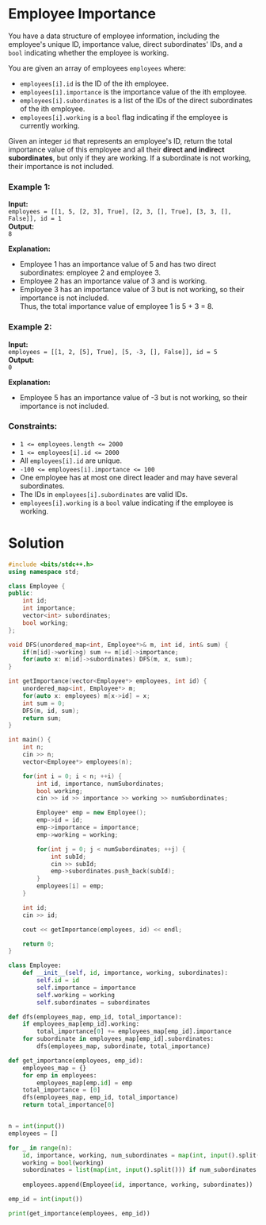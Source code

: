 # Employee Importance


You have a data structure of employee information, including the employee's unique ID, importance value, direct subordinates' IDs, and a `bool` indicating whether the employee is working.

You are given an array of employees `employees` where:

- `employees[i].id` is the ID of the ith employee.
- `employees[i].importance` is the importance value of the ith employee.
- `employees[i].subordinates` is a list of the IDs of the direct subordinates of the ith employee.
- `employees[i].working` is a `bool` flag indicating if the employee is currently working.

Given an integer `id` that represents an employee's ID, return the total importance value of this employee and all their **direct and indirect subordinates**, but only if they are working. If a subordinate is not working, their importance is not included.

### Example 1:

**Input:**  
`employees = [[1, 5, [2, 3], True], [2, 3, [], True], [3, 3, [], False]], id = 1`  
**Output:**  
`8`

**Explanation:**

- Employee 1 has an importance value of 5 and has two direct subordinates: employee 2 and employee 3.
- Employee 2 has an importance value of 3 and is working.
- Employee 3 has an importance value of 3 but is not working, so their importance is not included.  
    Thus, the total importance value of employee 1 is 5 + 3 = 8.

### Example 2:

**Input:**  
`employees = [[1, 2, [5], True], [5, -3, [], False]], id = 5`  
**Output:**  
`0`

**Explanation:**

- Employee 5 has an importance value of -3 but is not working, so their importance is not included.

### Constraints:

- `1 <= employees.length <= 2000`
- `1 <= employees[i].id <= 2000`
- All `employees[i].id` are unique.
- `-100 <= employees[i].importance <= 100`
- One employee has at most one direct leader and may have several subordinates.
- The IDs in `employees[i].subordinates` are valid IDs.
- `employees[i].working` is a `bool` value indicating if the employee is working.



# Solution

```cpp
#include <bits/stdc++.h>
using namespace std;

class Employee {
public:
    int id;
    int importance;
    vector<int> subordinates;
    bool working;
};

void DFS(unordered_map<int, Employee*>& m, int id, int& sum) {
    if(m[id]->working) sum += m[id]->importance;
    for(auto x: m[id]->subordinates) DFS(m, x, sum);
}

int getImportance(vector<Employee*> employees, int id) {
    unordered_map<int, Employee*> m;
    for(auto x: employees) m[x->id] = x;
    int sum = 0;
    DFS(m, id, sum);
    return sum;
}

int main() {
    int n;
    cin >> n;
    vector<Employee*> employees(n);

    for(int i = 0; i < n; ++i) {
        int id, importance, numSubordinates;
        bool working;
        cin >> id >> importance >> working >> numSubordinates;

        Employee* emp = new Employee();
        emp->id = id;
        emp->importance = importance;
        emp->working = working;

        for(int j = 0; j < numSubordinates; ++j) {
            int subId;
            cin >> subId;
            emp->subordinates.push_back(subId);
        }
        employees[i] = emp;
    }

    int id;
    cin >> id;

    cout << getImportance(employees, id) << endl;

    return 0;
}

```

```python
class Employee:
    def __init__(self, id, importance, working, subordinates):
        self.id = id
        self.importance = importance
        self.working = working
        self.subordinates = subordinates

def dfs(employees_map, emp_id, total_importance):
    if employees_map[emp_id].working:
        total_importance[0] += employees_map[emp_id].importance
    for subordinate in employees_map[emp_id].subordinates:
        dfs(employees_map, subordinate, total_importance)

def get_importance(employees, emp_id):
    employees_map = {}
    for emp in employees:
        employees_map[emp.id] = emp
    total_importance = [0]
    dfs(employees_map, emp_id, total_importance)
    return total_importance[0]


n = int(input()) 
employees = []

for _ in range(n):
	id, importance, working, num_subordinates = map(int, input().split())
	working = bool(working)
	subordinates = list(map(int, input().split())) if num_subordinates > 0 else []
	
	employees.append(Employee(id, importance, working, subordinates))

emp_id = int(input())  

print(get_importance(employees, emp_id))

```